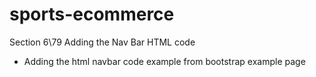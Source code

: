# sports-ecommerce

Section 6\79 Adding the Nav Bar HTML code 
- Adding the html navbar code example from bootstrap example page


